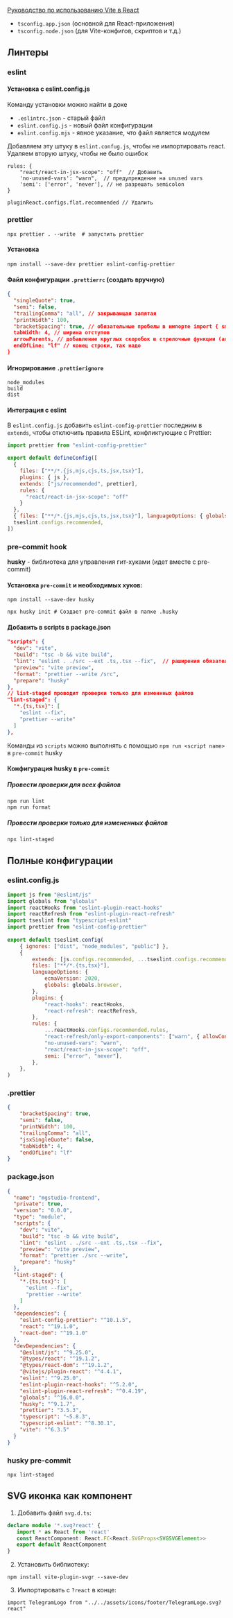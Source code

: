 
[Руководство по использованию Vite в React](https://www.dev-notes.ru/articles/react/guide-to-using-vite-with-react/#introduction)

- `tsconfig.app.json` (основной для React-приложения)
- `tsconfig.node.json` (для Vite-конфигов, скриптов и т.д.)

## Линтеры

### eslint

#### Установка с eslint.config.js

Команду установки можно найти в доке

- `.eslintrc.json` - старый файл
- `eslint.config.js` - новый файл конфигурации
- `eslint.config.mjs` - явное указание, что файл является модулем

Добавляем эту штуку в `eslint.confug.js`, чтобы не импортировать react. Удаляем вторую штуку, чтобы не было ошибок

```tsx
rules: {  
	"react/react-in-jsx-scope": "off"  // Добавить
	'no-unused-vars': "warn",  // предупреждение на unused vars
	'semi': ['error', 'never'], // не разрешать semicolon
}

pluginReact.configs.flat.recommended // Удалить 
```

### prettier

```shell
npx prettier . --write  # запустить prettier 
```

#### Установка

```shell
npm install --save-dev prettier eslint-config-prettier
```

#### Файл конфигурации `.prettierrc` (создать вручную)

```json
{
  "singleQuote": true,
  "semi": false,
  "trailingComma": "all", // закрывающая запятая
  "printWidth": 100,
  "bracketSpacing": true, // обязательные пробелы в импорте import { smth } from ...
  tabWidth: 4, // ширина отступов
  arrowParents, // добавление круглых скоробок в стрелочные функции (arg1) => {}
  endOfLine: "lf" // конец строки, так надо
}
```

#### Игнорирование `.prettierignore`

```
node_modules
build
dist
```

#### Интеграция с eslint
В `eslint.config.js` добавить `eslint-config-prettier` последним в `extends`, чтобы отключить правила ESLint, конфликтующие с Prettier:


```js
import prettier from "eslint-config-prettier"

export default defineConfig([
  {
    files: ["**/*.{js,mjs,cjs,ts,jsx,tsx}"],
    plugins: { js },
    extends: ["js/recommended", prettier],
    rules: {
      "react/react-in-jsx-scope": "off"
    }
  },
  { files: ["**/*.{js,mjs,cjs,ts,jsx,tsx}"], languageOptions: { globals: globals.browser } },
  tseslint.configs.recommended,
])
```


### pre-commit hook

**husky** - библиотека для управления гит-хуками (идет вместе с pre-commit)

#### Установка `pre-commit` и необходимых хуков:

```shell
npm install --save-dev husky

npx husky init # Создает pre-commit файл в папке .husky
```


#### Добавить в scripts в package.json

```json
"scripts": {  
  "dev": "vite",  
  "build": "tsc -b && vite build",  
  "lint": "eslint . ./src --ext .ts,.tsx --fix",  // раширения обязательно, так как файлы .ts и .tsx не проверяются автоматически
  "preview": "vite preview",  
  "format": "prettier --write /src",  
  "prepare": "husky"  
},
// list-staged проводит проверки только для изменнных файлов
"lint-staged": {  
  "*.{ts,tsx}": [  
    "eslint --fix",  
    "prettier --write"  
  ]  
},
```

Команды из `scripts` можно выполнять с помощью `npm run <script name>` в `pre-commit` husky

#### Конфигурация husky в `pre-commit`

##### Провести проверки для всех файлов

```
npm run lint
npm run format
```

##### Провести проверки только для измененных файлов

```
npx lint-staged
```


## Полные конфигурации

### eslint.config.js

```js
import js from "@eslint/js"  
import globals from "globals"  
import reactHooks from "eslint-plugin-react-hooks"  
import reactRefresh from "eslint-plugin-react-refresh"  
import tseslint from "typescript-eslint"  
import prettier from "eslint-config-prettier"  
  
export default tseslint.config(  
    { ignores: ["dist", "node_modules", "public"] },  
    {  
        extends: [js.configs.recommended, ...tseslint.configs.recommended, prettier],  
        files: ["**/*.{ts,tsx}"],  
        languageOptions: {  
            ecmaVersion: 2020,  
            globals: globals.browser,  
        },  
        plugins: {  
            "react-hooks": reactHooks,  
            "react-refresh": reactRefresh,  
        },  
        rules: {  
            ...reactHooks.configs.recommended.rules,  
            "react-refresh/only-export-components": ["warn", { allowConstantExport: true }],  
            "no-unused-vars": "warn",  
            "react/react-in-jsx-scope": "off",  
            semi: ["error", "never"],  
        },  
    },  
)
```

### .prettier

```json
{  
    "bracketSpacing": true,  
    "semi": false,  
    "printWidth": 100,  
    "trailingComma": "all",  
    "jsxSingleQuote": false,  
    "tabWidth": 4,  
    "endOfLine": "lf"  
}
```

### package.json

```json
{  
  "name": "mgstudio-frontend",  
  "private": true,  
  "version": "0.0.0",  
  "type": "module",  
  "scripts": {  
    "dev": "vite",  
    "build": "tsc -b && vite build",  
    "lint": "eslint . ./src --ext .ts,.tsx --fix",  
    "preview": "vite preview",  
    "format": "prettier ./src --write",  
    "prepare": "husky"  
  },  
  "lint-staged": {  
    "*.{ts,tsx}": [  
      "eslint --fix",  
      "prettier --write"  
    ]  
  },  
  "dependencies": {  
    "eslint-config-prettier": "^10.1.5",  
    "react": "^19.1.0",  
    "react-dom": "^19.1.0"  
  },  
  "devDependencies": {  
    "@eslint/js": "^9.25.0",  
    "@types/react": "^19.1.2",  
    "@types/react-dom": "^19.1.2",  
    "@vitejs/plugin-react": "^4.4.1",  
    "eslint": "^9.25.0",  
    "eslint-plugin-react-hooks": "^5.2.0",  
    "eslint-plugin-react-refresh": "^0.4.19",  
    "globals": "^16.0.0",  
    "husky": "^9.1.7",  
    "prettier": "3.5.3",  
    "typescript": "~5.8.3",  
    "typescript-eslint": "^8.30.1",  
    "vite": "^6.3.5"  
  }  
}
```

### husky pre-commit

```
npx lint-staged
```

## SVG иконка как компонент

1. Добавить файл `svg.d.ts`: 
 ```ts
declare module '*.svg?react' {  
    import * as React from 'react'  
    const ReactComponent: React.FC<React.SVGProps<SVGSVGElement>>  
    export default ReactComponent  
}
```

2. Установить библиотеку:
```shell
npm install vite-plugin-svgr --save-dev
```

3. Импортировать с `?react` в конце:
```tsx
import TelegramLogo from "../../assets/icons/footer/TelegramLogo.svg?react"
```
